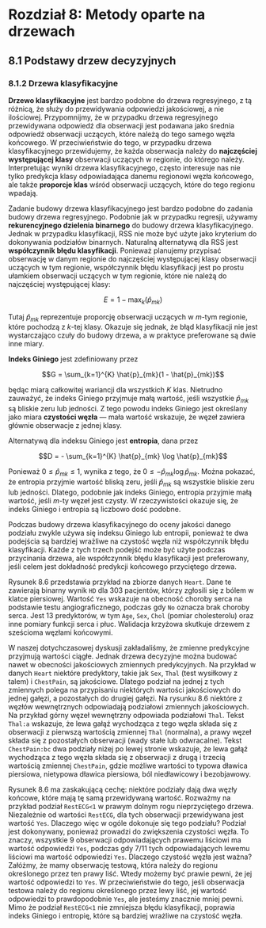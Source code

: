 # Rozdział 8: Metody oparte na drzewach

## 8.1 Podstawy drzew decyzyjnych

### 8.1.2 Drzewa klasyfikacyjne

**Drzewo klasyfikacyjne** jest bardzo podobne do drzewa regresyjnego, z tą różnicą, że służy do przewidywania odpowiedzi jakościowej, a nie ilościowej. Przypomnijmy, że w przypadku drzewa regresyjnego przewidywana odpowiedź dla obserwacji jest podawana jako średnia odpowiedź obserwacji uczących, które należą do tego samego węzła końcowego. W przeciwieństwie do tego, w przypadku drzewa klasyfikacyjnego przewidujemy, że każda obserwacja należy do **najczęściej występującej klasy** obserwacji uczących w regionie, do którego należy. Interpretując wyniki drzewa klasyfikacyjnego, często interesuje nas nie tylko predykcja klasy odpowiadająca danemu regionowi węzła końcowego, ale także **proporcje klas** wśród obserwacji uczących, które do tego regionu wpadają.

Zadanie budowy drzewa klasyfikacyjnego jest bardzo podobne do zadania budowy drzewa regresyjnego. Podobnie jak w przypadku regresji, używamy **rekurencyjnego dzielenia binarnego** do budowy drzewa klasyfikacyjnego. Jednak w przypadku klasyfikacji, RSS nie może być użyte jako kryterium do dokonywania podziałów binarnych. Naturalną alternatywą dla RSS jest **współczynnik błędu klasyfikacji**. Ponieważ planujemy przypisać obserwację w danym regionie do najczęściej występującej klasy obserwacji uczących w tym regionie, współczynnik błędu klasyfikacji jest po prostu ułamkiem obserwacji uczących w tym regionie, które nie należą do najczęściej występującej klasy:

$$E = 1 - \max_{k}(\hat{p}_{mk})$$ 

Tutaj $\hat{p}_{mk}$ reprezentuje proporcję obserwacji uczących w $m$-tym regionie, które pochodzą z $k$-tej klasy. Okazuje się jednak, że błąd klasyfikacji nie jest wystarczająco czuły do budowy drzewa, a w praktyce preferowane są dwie inne miary.

**Indeks Giniego** jest zdefiniowany przez

$$G = \sum_{k=1}^{K} \hat{p}_{mk}(1 - \hat{p}_{mk})$$ 

będąc miarą całkowitej wariancji dla wszystkich $K$ klas. Nietrudno zauważyć, że indeks Giniego przyjmuje małą wartość, jeśli wszystkie $\hat{p}_{mk}$ są bliskie zeru lub jedności. Z tego powodu indeks Giniego jest określany jako miara **czystości węzła** — mała wartość wskazuje, że węzeł zawiera głównie obserwacje z jednej klasy.

Alternatywą dla indeksu Giniego jest **entropia**, dana przez

$$D = - \sum_{k=1}^{K} \hat{p}_{mk} \log \hat{p}_{mk}$$ 

Ponieważ $0 \le \hat{p}_{mk} \le 1$, wynika z tego, że $0 \le -\hat{p}_{mk} \log \hat{p}_{mk}$. Można pokazać, że entropia przyjmie wartość bliską zeru, jeśli $\hat{p}_{mk}$ są wszystkie bliskie zeru lub jedności. Dlatego, podobnie jak indeks Giniego, entropia przyjmie małą wartość, jeśli $m$-ty węzeł jest czysty. W rzeczywistości okazuje się, że indeks Giniego i entropia są liczbowo dość podobne.

Podczas budowy drzewa klasyfikacyjnego do oceny jakości danego podziału zwykle używa się indeksu Giniego lub entropii, ponieważ te dwa podejścia są bardziej wrażliwe na czystość węzła niż współczynnik błędu klasyfikacji. Każde z tych trzech podejść może być użyte podczas przycinania drzewa, ale współczynnik błędu klasyfikacji jest preferowany, jeśli celem jest dokładność predykcji końcowego przyciętego drzewa.

Rysunek 8.6 przedstawia przykład na zbiorze danych `Heart`. Dane te zawierają binarny wynik `HD` dla 303 pacjentów, którzy zgłosili się z bólem w klatce piersiowej. Wartość `Yes` wskazuje na obecność choroby serca na podstawie testu angiograficznego, podczas gdy `No` oznacza brak choroby serca. Jest 13 predyktorów, w tym `Age`, `Sex`, `Chol` (pomiar cholesterolu) oraz inne pomiary funkcji serca i płuc. Walidacja krzyżowa skutkuje drzewem z sześcioma węzłami końcowymi.

W naszej dotychczasowej dyskusji zakładaliśmy, że zmienne predykcyjne przyjmują wartości ciągłe. Jednak drzewa decyzyjne można budować nawet w obecności jakościowych zmiennych predykcyjnych. Na przykład w danych `Heart` niektóre predyktory, takie jak `Sex`, `Thal` (test wysiłkowy z talem) i `ChestPain`, są jakościowe. Dlatego podział na jednej z tych zmiennych polega na przypisaniu niektórych wartości jakościowych do jednej gałęzi, a pozostałych do drugiej gałęzi. Na rysunku 8.6 niektóre z węzłów wewnętrznych odpowiadają podziałowi zmiennych jakościowych. Na przykład górny węzeł wewnętrzny odpowiada podziałowi `Thal`. Tekst `Thal:a` wskazuje, że lewa gałąź wychodząca z tego węzła składa się z obserwacji z pierwszą wartością zmiennej `Thal` (normalna), a prawy węzeł składa się z pozostałych obserwacji (wady stałe lub odwracalne). Tekst `ChestPain:bc` dwa podziały niżej po lewej stronie wskazuje, że lewa gałąź wychodząca z tego węzła składa się z obserwacji z drugą i trzecią wartością zmiennej `ChestPain`, gdzie możliwe wartości to typowa dławica piersiowa, nietypowa dławica piersiowa, ból niedławicowy i bezobjawowy.

Rysunek 8.6 ma zaskakującą cechę: niektóre podziały dają dwa węzły końcowe, które mają tę samą przewidywaną wartość. Rozważmy na przykład podział `RestECG<1` w prawym dolnym rogu nieprzyciętego drzewa. Niezależnie od wartości `RestECG`, dla tych obserwacji przewidywana jest wartość `Yes`. Dlaczego więc w ogóle dokonuje się tego podziału? Podział jest dokonywany, ponieważ prowadzi do zwiększenia czystości węzła. To znaczy, wszystkie 9 obserwacji odpowiadających prawemu liściowi ma wartość odpowiedzi `Yes`, podczas gdy 7/11 tych odpowiadających lewemu liściowi ma wartość odpowiedzi `Yes`. Dlaczego czystość węzła jest ważna? Załóżmy, że mamy obserwację testową, która należy do regionu określonego przez ten prawy liść. Wtedy możemy być prawie pewni, że jej wartość odpowiedzi to `Yes`. W przeciwieństwie do tego, jeśli obserwacja testowa należy do regionu określonego przez lewy liść, jej wartość odpowiedzi to prawdopodobnie `Yes`, ale jesteśmy znacznie mniej pewni. Mimo że podział `RestECG<1` nie zmniejsza błędu klasyfikacji, poprawia indeks Giniego i entropię, które są bardziej wrażliwe na czystość węzła.